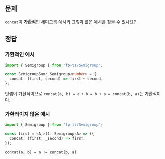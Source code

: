 ## 문제

`concat`이 [**가환적**](https://en.wikipedia.org/wiki/Commutative_property)인 세미그룹 예시와 그렇지 않은 예시를 찾을 수 있나요?

## 정답

### 가환적인 예시

```ts
import { Semigroup } from "fp-ts/Semigroup";

const SemigroupSum: Semigroup<number> = {
  concat: (first, second) => first + second,
};
```

덧셈이 가환적이므로 `concat(a, b) = a + b = b + a = concat(b, a)`는 가환적이다.

### 가환적이지 않은 예시

```ts
import { Semigroup } from "fp-ts/Semigroup";

const first = <A,>(): Semigroup<A> => ({
  concat: (first, _second) => first,
});
```

`concat(a, b) = a != concat(b, a)`
